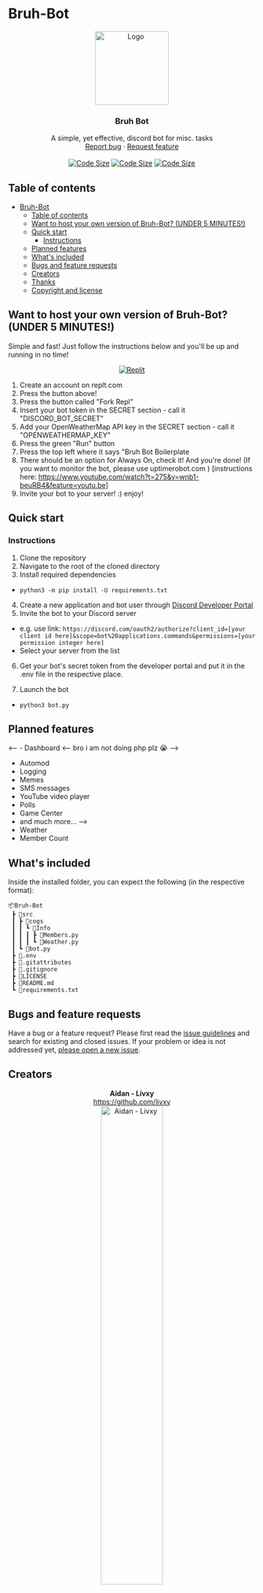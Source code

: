 # Bruh-Bot

<p align="center">
    <img src="https://user-images.githubusercontent.com/67598470/201499280-f8ef4223-6ed9-41a6-bba5-3d0d0bb5bc0b.png" alt="Logo" width=150 height=150>
  </a>

<b><h3 align="center">Bruh Bot</h3></b>

<p align="center">
    A simple, yet effective, discord bot for misc. tasks
        <br>
        <a href="https://github.com/livxy/Bruh-Bot/issues/new?assignees=&labels=&template=bug_report.md&title=">Report bug</a>
        ·
        <a href="https://github.com/livxy/Bruh-Bot/issues/new?assignees=&labels=&template=feature_request.md&title=">Request feature</a>
        <br><br>
        <a href="https://github.com/livxy/Bruh-Bot"><img alt="Code Size" src="https://img.shields.io/github/repo-size/livxy/Bruh-Bot" /></a>
        <a href="https://github.com/livxy/Bruh-Bot"><img alt="Code Size" src="https://img.shields.io/github/directory-file-count/livxy/Bruh-Bot" /></a>
        <a href="https://github.com/livxy/Bruh-Bot"><img alt="Code Size" src="https://tokei.ekzhang.com/b1/github/livxy/Bruh-Bot" /></a>
    </p>
</p>

## Table of contents

- [Bruh-Bot](#bruh-bot)
  - [Table of contents](#table-of-contents)
  - [Want to host your own version of Bruh-Bot? (UNDER 5 MINUTES!)](#want-to-host-your-own-version-of-bruh-bot-under-5-minutes)
  - [Quick start](#quick-start)
    - [Instructions](#instructions)
  - [Planned features](#planned-features)
  - [What's included](#whats-included)
  - [Bugs and feature requests](#bugs-and-feature-requests)
  - [Creators](#creators)
  - [Thanks](#thanks)
  - [Copyright and license](#copyright-and-license)

## Want to host your own version of Bruh-Bot? (UNDER 5 MINUTES!)
Simple and fast! Just follow the instructions below and you'll be up and running in no time!
 <p align="center">
 <a
    href="https://replit.com/@aidan4043/Bruh-Bot-Boilerplate?v=1"
    target="_blank"
    rel="noreferrer">
    <img
      src="https://repl.it/badge/github/vcodes-xyz/bot-list"
      alt="Replit"/> </a> </p>

1. Create an account on replt.com
2. Press the button above!
3. Press the button called "Fork Repl"
4. Insert your bot token in the SECRET section - call it "DISCORD_BOT_SECRET"
5. Add your OpenWeatherMap API key in the SECRET section - call it "OPENWEATHERMAP_KEY"
6. Press the green "Run" button
7. Press the top left where it says "Bruh Bot Boilerplate
8. There should be an option for Always On, check it! And you're done! (If you want to monitor the bot, please use uptimerobot.com ) [instructions here: <https://www.youtube.com/watch?t=275&v=wnb1-beuRB4&feature=youtu.be>]
9. Invite your bot to your server!
:) enjoy!
## Quick start
### Instructions

1. Clone the repository
2. Navigate to the root of the cloned directory
3. Install required dependencies

- `python3 -m pip install -U requirements.txt`

4. Create a new application and bot user through [Discord Developer Portal](https://discord.com/developers/applications)
5. Invite the bot to your Discord server

- e.g. use link: `https://discord.com/oauth2/authorize?client_id=[your client id here]&scope=bot%20applications.commands&permissions=[your permission integer here]`
- Select your server from the list

6. Get your bot's secret token from the developer portal and put it in the .env file in the respective place.

7. Launch the bot

- `python3 bot.py`

## Planned features

<-- - Dashboard <-- bro i am not doing php plz :sob: -->

- Automod
- Logging
- Memes
- SMS messages
- YouTube video player
- Polls
- Game Center
- and much more... -->
- Weather
- Member Count

## What's included

Inside the installed folder, you can expect the following (in the respective format):

```text
📦Bruh-Bot
 ┣ 📂src
 ┃ ┣ 📂cogs
 ┃ ┃ ┗ 📂Info
 ┃ ┃ ┃ ┣ 📜Members.py
 ┃ ┃ ┃ ┗ 📜Weather.py
 ┃ ┗ 📜bot.py
 ┣ 📜.env
 ┣ 📜.gitattributes
 ┣ 📜.gitignore
 ┣ 📜LICENSE
 ┣ 📜README.md
 ┗ 📜requirements.txt
 ```

## Bugs and feature requests

Have a bug or a feature request? Please first read the [issue guidelines](https://github.com/livxy/Bruh-Bot/tree/main/.github/ISSUE_TEMPLATE) and search for existing and closed issues. If your problem or idea is not addressed yet, [please open a new issue](https://github.com/livxy/Bruh-Bot/issues/new).

## Creators

<p align="center">
    <b>Aidan - Livxy</b><br><a href="https://github.com/livxy">https://github.com/livxy</a><br>
    <img src="https://user-images.githubusercontent.com/67598470/201500408-300515cf-83a3-4c44-9749-d58736f67b55.png" alt="Aidan - Livxy" width=50% height=50%>
  </a>
</p>

## Thanks

<p align="center">
  ily <a href="https://github.com/timof121">@timof121</a> for helping me with the bot😻<br>
  <img src="https://user-images.githubusercontent.com/67598470/201500306-8ca0c4bc-8fd1-421d-ab7a-e99bb63e409f.png"/>
</p>

## Copyright and license

Code and documentation copyright 2022-Present the authors. Code released under the [MIT License](https://github.com/livxy/Bruh-Bot/blob/main/LICENSE).

Enjoy :heart:
